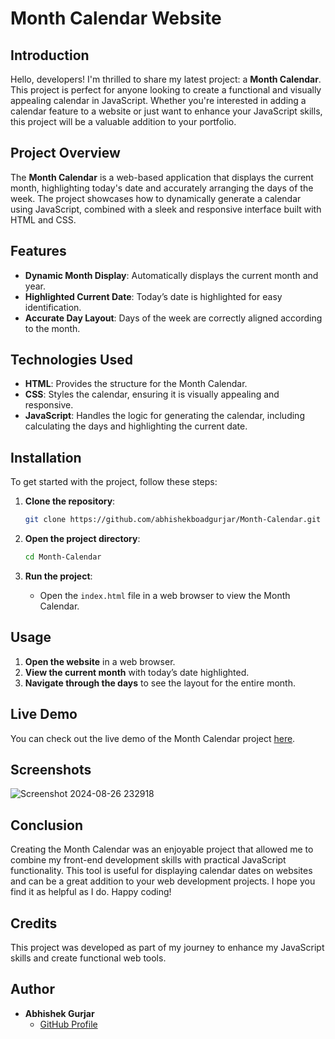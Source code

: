 # Month Calendar Website
## Introduction

Hello, developers! I'm thrilled to share my latest project: a **Month Calendar**. This project is perfect for anyone looking to create a functional and visually appealing calendar in JavaScript. Whether you're interested in adding a calendar feature to a website or just want to enhance your JavaScript skills, this project will be a valuable addition to your portfolio.

## Project Overview

The **Month Calendar** is a web-based application that displays the current month, highlighting today's date and accurately arranging the days of the week. The project showcases how to dynamically generate a calendar using JavaScript, combined with a sleek and responsive interface built with HTML and CSS.

## Features

- **Dynamic Month Display**: Automatically displays the current month and year.
- **Highlighted Current Date**: Today’s date is highlighted for easy identification.
- **Accurate Day Layout**: Days of the week are correctly aligned according to the month.

## Technologies Used

- **HTML**: Provides the structure for the Month Calendar.
- **CSS**: Styles the calendar, ensuring it is visually appealing and responsive.
- **JavaScript**: Handles the logic for generating the calendar, including calculating the days and highlighting the current date.

## Installation

To get started with the project, follow these steps:

1. **Clone the repository**:
    ```bash
    git clone https://github.com/abhishekboadgurjar/Month-Calendar.git
    ```

2. **Open the project directory**:
    ```bash
    cd Month-Calendar
    ```

3. **Run the project**:
    - Open the `index.html` file in a web browser to view the Month Calendar.

## Usage

1. **Open the website** in a web browser.
2. **View the current month** with today’s date highlighted.
3. **Navigate through the days** to see the layout for the entire month.



## Live Demo

You can check out the live demo of the Month Calendar project [here](https://abhishekboadgurjar.github.io/Month-Calendar/).
## Screenshots
![Screenshot 2024-08-26 232918](https://github.com/user-attachments/assets/b9e6986c-d60e-486e-8157-8ac249e63733)

## Conclusion

Creating the Month Calendar was an enjoyable project that allowed me to combine my front-end development skills with practical JavaScript functionality. This tool is useful for displaying calendar dates on websites and can be a great addition to your web development projects. I hope you find it as helpful as I do. Happy coding!

## Credits

This project was developed as part of my journey to enhance my JavaScript skills and create functional web tools.

## Author

- **Abhishek Gurjar**
  - [GitHub Profile](https://github.com/abhishekboadgurjar)

